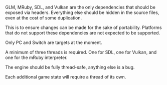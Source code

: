 GLM, MRuby, SDL, and Vulkan are the only dependencies that should be exposed
via headers. Everything else should be hidden in the source files, even at the
cost of some duplication.

This is to ensure changes can be made for the sake of portability. Platforms
that do not support these dependencies are not expected to be supported.

Only PC and Switch are targets at the moment.

A minimum of three threads is required. One for SDL, one for Vulkan, and one
for the mRuby interpreter.

The engine should be fully thread-safe, anything else is a bug.

Each additional game state will require a thread of its own.
